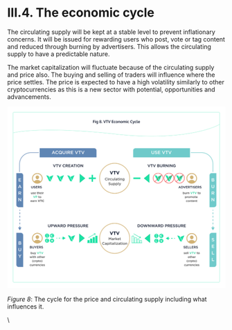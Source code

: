 # III.4. The economic cycle

The circulating supply will be kept at a stable level to prevent inflationary concerns. It will be issued for rewarding users who post, vote or tag content and reduced through burning by advertisers. This allows the circulating supply to have a predictable nature.

The market capitalization will fluctuate because of the circulating supply and price also. The buying and selling of traders will influence where the price settles. The price is expected to have a high volatility similarly to other cryptocurrencies as this is a new sector with potential, opportunities and advancements.

![](<.gitbook/assets/Design 13.png>)



_Figure 8_: The cycle for the price and circulating supply including what influences it.

\
